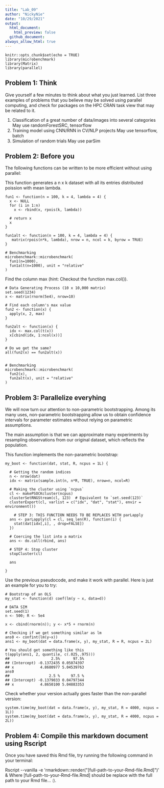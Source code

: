 ```yaml
---
title: "Lab_09"
author: "NickyNie"
date: "10/29/2021"
output:
  html_document:
    html_preview: false
  github_document:
always_allow_html: true
---
```


```{r setup, include=FALSE}
knitr::opts_chunk$set(echo = TRUE)
library(microbenchmark)
library(Matrix)
library(parallel)
```

## Problem 1: Think
Give yourself a few minutes to think about what you just learned. List three examples of problems that you believe may be solved using parallel computing, and check for packages on the HPC CRAN task view that may be related to it.

1. Classification of a great number of data/images into several categories
   May use randomForestSRC, tensorflow
2. Training model using CNN/RNN in CV/NLP projects
   May use tensorflow, batch
3. Simulation of random trials
   May use parSim

## Problem 2: Before you
The following functions can be written to be more efficient without using parallel:

This function generates a n x k dataset with all its entries distributed poission with mean lambda.
```{r}
fun1 <- function(n = 100, k = 4, lambda = 4) {
  x <- NULL
  for (i in 1:n)
    x <- rbind(x, rpois(k, lambda))
  
  # return x
  x
}

fun1alt <- function(n = 100, k = 4, lambda = 4) {
   matrix(rpois(n*k, lambda), nrow = n, ncol = k, byrow = TRUE)
}

# Benchmarking
microbenchmark::microbenchmark(
  fun1(n=1000),
  fun1alt(n=1000), unit = "relative"
)
```

Find the column max (hint: Checkout the function max.col()).
```{r}
# Data Generating Process (10 x 10,000 matrix)
set.seed(1234)
x <- matrix(rnorm(5e4), nrow=10)

# Find each column's max value
fun2 <- function(x) {
  apply(x, 2, max)
}

fun2alt <- function(x) {
  idx <- max.col(t(x))  
  x[cbind(idx, 1:ncol(x))]
}

# Do we get the same?
all(fun2(x) == fun2alt(x))


# Benchmarking
microbenchmark::microbenchmark(
  fun2(x),
  fun2alt(x), unit = "relative"
)
```

## Problem 3: Parallelize everyhing
We will now turn our attention to non-parametric bootstrapping. Among its many uses, non-parametric bootstrapping allow us to obtain confidence intervals for parameter estimates without relying on parametric assumptions.

The main assumption is that we can approximate many experiments by resampling observations from our original dataset, which reflects the population.

This function implements the non-parametric bootstrap:

```{r}
my_boot <- function(dat, stat, R, ncpus = 1L) {
  
  # Getting the random indices
  n <- nrow(dat)
  idx <- matrix(sample.int(n, n*R, TRUE), nrow=n, ncol=R)
 
  # Making the cluster using `ncpus`
  cl <- makePSOCKcluster(ncpus)
  clusterSetRNGStream(cl, 123)  # Equivalent to `set.seed(123)`
  clusterExport(cl, varlist = c("idx", "dat", "stat"), envir = environment())
  
    # STEP 3: THIS FUNCTION NEEDS TO BE REPLACES WITH parLapply
  ans <- parLapply(cl = cl, seq_len(R), function(i) {
    stat(dat[idx[,i], , drop=FALSE])
  })
  
  # Coercing the list into a matrix
  ans <- do.call(rbind, ans)
  
  # STEP 4: Stop cluster
  stopCluster(cl)
  
  ans
  
}
```

Use the previous pseudocode, and make it work with parallel. Here is just an example for you to try:
```{r warning=FALSE}
# Bootstrap of an OLS
my_stat <- function(d) coef(lm(y ~ x, data=d))

# DATA SIM
set.seed(1)
n <- 500; R <- 5e4

x <- cbind(rnorm(n)); y <- x*5 + rnorm(n)

# Checking if we get something similar as lm
ans0 <- confint(lm(y~x))
ans1 <- my_boot(dat = data.frame(x, y), my_stat, R = R, ncpus = 2L)

# You should get something like this
t(apply(ans1, 2, quantile, c(.025,.975)))
##                   2.5%      97.5%
## (Intercept) -0.1372435 0.05074397
## x            4.8680977 5.04539763
ans0
##                  2.5 %     97.5 %
## (Intercept) -0.1379033 0.04797344
## x            4.8650100 5.04883353
```

Check whether your version actually goes faster than the non-parallel version:
```{r warning=FALSE}
system.time(my_boot(dat = data.frame(x, y), my_stat, R = 4000, ncpus = 1L))
system.time(my_boot(dat = data.frame(x, y), my_stat, R = 4000, ncpus = 2L))
```

## Problem 4: Compile this markdown document using Rscript
Once you have saved this Rmd file, try running the following command in your terminal:

Rscript --vanilla -e 'rmarkdown::render("[full-path-to-your-Rmd-file.Rmd]")' &
Where [full-path-to-your-Rmd-file.Rmd] should be replace with the full path to your Rmd file… :).